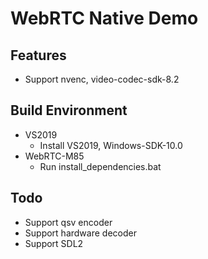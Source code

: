 # WebRTC Native Demo

## Features
- Support nvenc, video-codec-sdk-8.2
 
## Build Environment
- VS2019
    - Install VS2019, Windows-SDK-10.0
- WebRTC-M85
    - Run install_dependencies.bat

## Todo
- Support qsv encoder
- Support hardware decoder
- Support SDL2